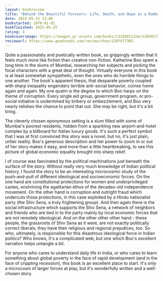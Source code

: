 ```yaml
---
layout: bookreview
title: "Behind the Beautiful Forevers: Life, Death, and Hope in a Mumbai Undercity"
date: 2015-05-25 13:00
bookstarted: 1970-01-01
bookfinished: 2015-05-25
rating: 4
bookcoverimage: https://images.gr-assets.com/books/1315601232m/11869272.jpg
reviewurl: https://www.goodreads.com/review/show/1297977305
---
```


Quite a passionately and poetically written book, so grippingly written that it feels much more like fiction than creative non-fiction. Katherine Boo spent a long time in the slums of Mumbai, researching her subjects and picking the focal characters with a great deal of thought. Virtually everyone in this book is at least somewhat sympathetic, even the ones who do horrible things to one another. The book's apparent thesis, that desparate poverty coupled with sharp inequality engenders terrible anti-social behavior, comes home again and again. My one qualm is the degree to which Boo harps on the theme of corruption. Every single aid group, government program, or pro-social initiative is undermined by bribery or embezzlement, and Boo very nearly relishes the chance to point that out. She may be right, but it's a bit tiring.



The cleverly chosen eponymous setting is a slum filled with some of Mumbai's poorest residents, hidden from a sparkling new airport-and-hotel complex by a billboard for Italian luxury goods. It's such a perfect symbol that I was at first convinced this story was a novel; but no, it's just plain, unfair reality. Boo's generous description and her power to zoom in or out of her story makes it easy, and more than a little heartbreaking, to see this picture of global economic equality brought into sharp relief.



I of course was fascinated by the political machinations just beneath the surface of the story. Without really very much knowledge of Indian political history, I found the story to be an interesting microcosmic study of the push-and-pull of different ideological and socioeconomic forces. On the one hand are constitutional protections for women and underprivileged castes, enshrining the egalitarian ethos of the decades-old independence movement. On the other hand is corruption and outright fraud which undercuts those protections, in this case exploited by a Hindu nationalist party (the Shiv Sena, a truly frightening group). And then again there is the social infrastructure which supports the Shiv Sena, a network of neighbors and friends who are tied in to the party mainly by local economic forces that are not remotely ideological. And on the other other other hand - these people, the grassroots of Shiv Sena as it were, are not exactly politically correct liberals; they have their religious and regional prejudices, too. So who, ultimately, is responsible for this disastrous ideological force in Indian politics? Who knows, it's a complicated web, but one which Boo's excellent narration helps untangle a bit.



For anyone who cares to understand daily life in India, or who cares to learn something about global poverty in the face of rapid development (and in the face of crippling recession), this book is an excellent place to start. It's only a microcosm of larger forces at play, but it's wonderfully written and a well-chosen story.